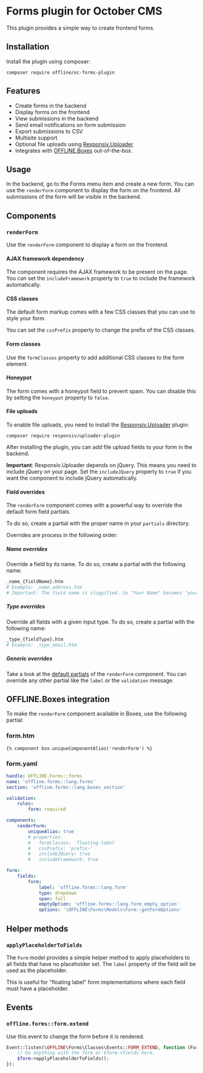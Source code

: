 # Forms plugin for October CMS

This plugin provides a simple way to create frontend forms.

## Installation

Install the plugin using composer:

```
composer require offline/oc-forms-plugin
```

## Features

- Create forms in the backend
- Display forms on the frontend
- View submissions in the backend
- Send email notifications on form submission
- Export submissions to CSV
- Multisite support
- Optional file uploads using [Responsiv.Uploader](https://octobercms.com/plugin/responsiv-uploader)
- Integrates with [OFFLINE.Boxes](https://octobercms.com/plugin/offline-boxes) out-of-the-box.


## Usage

In the backend, go to the Forms menu item and create a new form. You can use the `renderForm` component to display
the form on the frontend. All submissions of the form will be visible in the backend.

## Components

### `renderForm`

Use the `renderForm` component to display a form on the frontend.

#### AJAX framework dependency

The component requires the AJAX framework to be present on the page.
You can set the `includeFramework` property to `true` to include the framework automatically.

#### CSS classes

The default form markup comes with a few CSS classes that you can use to style your form.

You can set the `cssPrefix` property to change the prefix of the CSS classes.

#### Form classes

Use the `formClasses` property to add additional CSS classes to the form element.

#### Honeypot

The form comes with a honeypot field to prevent spam. You can disable this by setting the `honeypot` property to `false`.

#### File uploads

To enable file uploads, you need to install the [Responsiv.Uploader](https://octobercms.com/plugin/responsiv-uploader) plugin:

```
composer require responsiv/uploader-plugin
```

After installing the plugin, you can add file upload fields to your form in the backend.

**Important**: Responsiv.Uploader depends on jQuery. This means you need to include jQuery on your page.
Set the `includeJQuery` property to `true` if you want the component to include jQuery automatically.

#### Field overrides

The `renderForm` component comes with a powerful way to override the default form field partials.

To do so, create a partial with the proper name in your `partials` directory.

Overrides are process in the following order:

##### Name overrides

Override a field by its name. To do so, create a partial with the following name:

```bash
_name_{fieldName}.htm
# Example: _name_address.htm
# Important: The field name is sluggified. So "Your Name" becomes "your-name".
```

##### Type overrides

Override all fields with a given input type. To do so, create a partial with the following name:

```bash
_type_{fieldType}.htm
# Example: _type_email.htm
```

##### Generic overrides

Take a look at the [default partials](./components/renderform) of the `renderForm` component.
You can override any other partial like the `label` or the `validation` message.


## OFFLINE.Boxes integration

To make the `renderForm` component available in Boxes, use the following partial:

### form.htm

```twig
{% component box.uniqueComponentAlias('renderForm') %}
```

### form.yaml

```yaml
handle: OFFLINE.Forms::forms
name: 'offline.forms::lang.forms'
section: 'offline.forms::lang.boxes_section'

validation:
    rules:
        form: required

components:
    renderForm:
        uniqueAlias: true
        # properties:
        #   formClasses: 'floating-label'
        #   cssPrefix: 'prefix-'
        #   includeJQuery: true
        #   includeFramework: true

form:
    fields:
        form:
            label: 'offline.forms::lang.form'
            type: dropdown
            span: full
            emptyOption: 'offline.forms::lang.form_empty_option'
            options: '\OFFLINE\Forms\Models\Form::getFormOptions'
```

## Helper methods

### `applyPlaceholderToFields`

The `Form` model provides a simple helper method to apply placeholders to all fields
that have no placeholder set. The `label` property of the field will be used as the placeholder.

This is useful for "floating label" form implementations where each field must have a placeholder.

## Events

### `offline.forms::form.extend`

Use this event to change the form before it is rendered.

```php
Event::listen(\OFFLINE\Forms\Classes\Events::FORM_EXTEND, function (Form $form) {
    // Do anything with the form or $form->fields here.
    $form->applyPlaceholderToFields();
});
```

